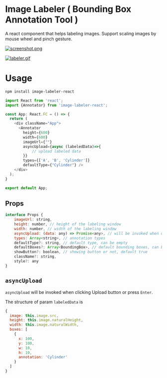 # Image Labeler ( Bounding Box Annotation Tool )

A react component that helps labeling images. Support scaling images by mouse wheel and pinch gesture.

[![screenshot.png](https://i.postimg.cc/cJrdb8Sx/screenshot.png)](https://postimg.cc/t1G01JJw)

[![labeler.gif](https://i.postimg.cc/L4rMYRxQ/labeler.gif)](https://postimg.cc/F1g6wt50)

# Usage

```bash
npm install image-labeler-react
```

```js
import React from 'react';
import {Annotator} from 'image-labeler-react';

const App: React.FC = () => {
  return (
    <div className="App">
      <Annotator 
        height={600} 
        width={600} 
        imageUrl={""} 
        asyncUpload={async (labeledData)=>{
            // upload labeled data
        }} 
        types={['A', 'B', 'Cylinder']}
        defaultType={"Cylinder"} />
    </div>
  );
}

export default App;
```

## Props

```javascript
interface Props {
    imageUrl: string,
    height: number, // height of the labeling window
    width: number, // width of the labeling window
    asyncUpload: (data: any) => Promise<any>, // will be invoked when uploading. you can switch to next image in this callback
    types: Array<string>, // annotation types
    defaultType?: string, // default type, can be empty
    defaultBoxes?: Array<BoundingBox>, // default bounding boxes, can be empty
    showButton?: boolean, // showing button or not, default true
    className?: string,
    style?: any
}
```

## `asyncUpload`

`asyncUpload` will be invoked when clicking Upload button or press `Enter`. 

The structure of param `labeledData` is

```js
{
  image: this.image.src,
  height: this.image.naturalHeight,
  width: this.image.naturalWidth,
  boxes: [
    {
      x: 100,
      y: 100,
      w: 10,
      h: 10,
      annotation: 'Cylinder'
    }
  ]
}
```


